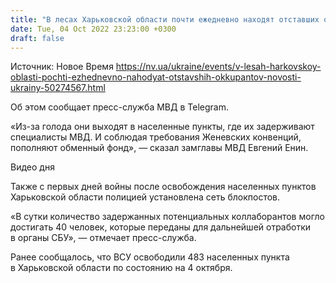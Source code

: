 ```yaml
---
title: "В лесах Харьковской области почти ежедневно находят отставших оккупантов — МВД"
date: Tue, 04 Oct 2022 23:23:00 +0300
draft: false
---
```

Источник: Новое Время https://nv.ua/ukraine/events/v-lesah-harkovskoy-oblasti-pochti-ezhednevno-nahodyat-otstavshih-okkupantov-novosti-ukrainy-50274567.html


Об этом сообщает пресс-служба МВД в Telegram.

«Из-за голода они выходят в населенные пункты, где их задерживают специалисты МВД. И соблюдая требования Женевских конвенций, пополняют обменный фонд», — сказал замглавы МВД Евгений Енин.

 Видео дня   

Также с первых дней войны после освобождения населенных пунктов Харьковской области полицией установлена ​​сеть блокпостов. 

«В сутки количество задержанных потенциальных коллаборантов могло достигать 40 человек, которые переданы для дальнейшей отработки в органы СБУ», — отмечает пресс-служба.

Ранее сообщалось, что ВСУ освободили 483 населенных пункта в Харьковской области по состоянию на 4 октября.
